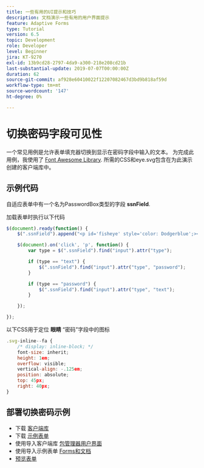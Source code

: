 ```yaml
---
title: 一些有用的UI提示和技巧
description: 文档演示一些有用的用户界面提示
feature: Adaptive Forms
type: Tutorial
version: 6.5
topic: Development
role: Developer
level: Beginner
jira: KT-9270
exl-id: 13b9cd28-2797-4da9-a300-218e208cd21b
last-substantial-update: 2019-07-07T00:00:00Z
duration: 62
source-git-commit: af928e60410022f12207082467d3bd9b818af59d
workflow-type: tm+mt
source-wordcount: '147'
ht-degree: 0%

---
```


# 切换密码字段可见性

一个常见用例是允许表单填充器切换到显示在密码字段中输入的文本。
为完成此用例，我使用了 [Font Awesome Library](https://fontawesome.com/). 所需的CSS和eye.svg包含在为此演示创建的客户端库中。



## 示例代码

自适应表单中有一个名为PasswordBox类型的字段 **ssnField**.

加载表单时执行以下代码

```javascript
$(document).ready(function() {
    $(".ssnField").append("<p id='fisheye' style='color: Dodgerblue';><i class='fa fa-eye'></i></p>");

    $(document).on('click', 'p', function() {
        var type = $(".ssnField").find("input").attr("type");

        if (type == "text") {
            $(".ssnField").find("input").attr("type", "password");
        }

        if (type == "password") {
            $(".ssnField").find("input").attr("type", "text");
        }

    });

});
```

以下CSS用于定位 **眼睛** “密码”字段中的图标

```javascript
.svg-inline--fa {
    /* display: inline-block; */
    font-size: inherit;
    height: 1em;
    overflow: visible;
    vertical-align: -.125em;
    position: absolute;
    top: 45px;
    right: 40px;
}
```

## 部署切换密码示例

* 下载 [客户端库](assets/simple-ui-tips.zip)
* 下载 [示例表单](assets/simple-ui-tricks-form.zip)
* 使用导入客户端库 [包管理器用户界面](http://localhost:4502/crx/packmgr/index.jsp)
* 使用导入示例表单 [Forms和文档](http://localhost:4502/aem/forms.html/content/dam/formsanddocuments)
* [预览表单](http://localhost:4502/content/dam/formsanddocuments/simpleuitips/jcr:content?wcmmode=disabled)

